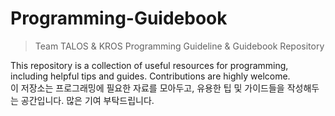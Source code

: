 # Programming-Guidebook

> Team TALOS & KROS Programming Guideline & Guidebook Repository

This repository is a collection of useful resources for programming, including helpful tips and guides. Contributions are highly welcome.     
이 저장소는 프로그래밍에 필요한 자료를 모아두고, 유용한 팁 및 가이드들을 작성해두는 공간입니다. 많은 기여 부탁드립니다.
